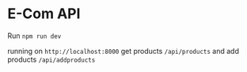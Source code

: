 # E-Com API

Run `npm run dev`

running on `http://localhost:8000`
get products `/api/products` and add products `/api/addproducts`
